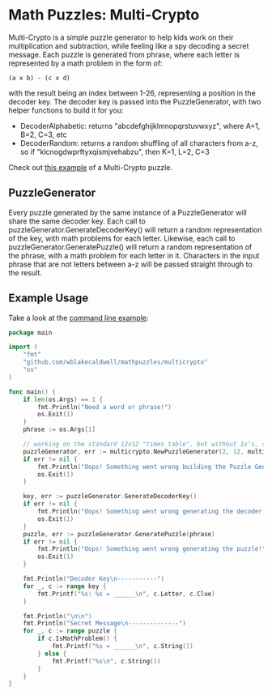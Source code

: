 Math Puzzles: Multi-Crypto
==========================

Multi-Crypto is a simple puzzle generator to help kids work on their multiplication 
and subtraction, while feeling like a spy decoding a secret message. Each puzzle is 
generated from phrase, where each letter is represented by a math problem in the form of:

    (a x b) - (c x d)

with the result being an index between 1-26, representing a position in the decoder
key. The decoder key is passed into the PuzzleGenerator, with two helper functions
to build it for you:

- DecoderAlphabetic: returns "abcdefghijklmnopqrstuvwxyz", where A=1, B=2, C=3, etc
- DecoderRandom:     returns a random shuffling of all characters from a-z, so if
                     "klcnogdwprftyxqismjvehabzu", then K=1, L=2, C=3

Check out [this example](EXAMPLE.md) of a Multi-Crypto puzzle.


PuzzleGenerator
---------------

Every puzzle generated by the same instance of a PuzzleGenerator will share the same
decoder key. Each call to puzzleGenerator.GenerateDecoderKey() will return a random
representation of the key, with math problems for each letter. Likewise, each call to
puzzleGenerator.GeneratePuzzle(<some phase>) will return a random representation
of the phrase, with a math problem for each letter in it. Characters in the input
phrase that are not letters between a-z will be passed straight through to the result.


Example Usage
-------------

Take a look at the [command line example](cmdline/main.go):

```go
package main

import (
    "fmt"
    "github.com/wblakecaldwell/mathpuzzles/multicrypto"
    "os"
)

func main() {
    if len(os.Args) == 1 {
        fmt.Println("Need a word or phrase!")
        os.Exit(1)
    }
    phrase := os.Args[1]

    // working on the standard 12x12 "times table", but without 1x's, since that's too easy!
    puzzleGenerator, err := multicrypto.NewPuzzleGenerator(2, 12, multicrypto.DecoderRandom())
    if err != nil {
        fmt.Println("Oops! Something went wrong building the Puzzle Generator!")
        os.Exit(1)
    }

    key, err := puzzleGenerator.GenerateDecoderKey()
    if err != nil {
        fmt.Println("Oops! Something went wrong generating the decoder key!")
        os.Exit(1)
    }
    puzzle, err := puzzleGenerator.GeneratePuzzle(phrase)
    if err != nil {
        fmt.Println("Oops! Something went wrong generating the puzzle!")
        os.Exit(1)
    }

    fmt.Println("Decoder Key\n-----------")
    for _, c := range key {
        fmt.Printf("%s: %s = ______\n", c.Letter, c.Clue)
    }

    fmt.Println("\n\n")
    fmt.Println("Secret Message\n--------------")
    for _, c := range puzzle {
        if c.IsMathProblem() {
            fmt.Printf("%s = ______\n", c.String())
        } else {
            fmt.Printf("%s\n", c.String())
        }
    }
}
```

